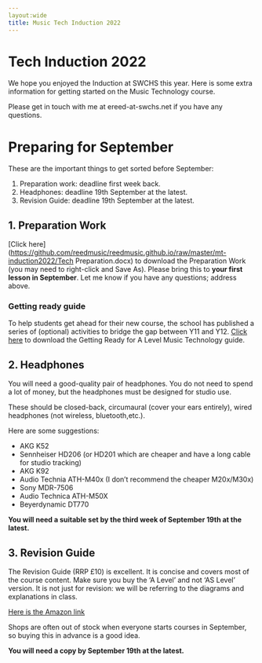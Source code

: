 ```yaml
---
layout:wide
title: Music Tech Induction 2022
---
```


# Tech Induction 2022

We hope you enjoyed the Induction at SWCHS this year. Here is some extra information for getting started on the Music Technology course.

Please get in touch with me at ereed-at-swchs.net if you have any questions.

# Preparing for September

These are the important things to get sorted before September:

1. Preparation work: deadline first week back.
1. Headphones: deadline 19th September at the latest.
1. Revision Guide: deadline 19th September at the latest.


## 1. Preparation Work

[Click here](https://github.com/reedmusic/reedmusic.github.io/raw/master/mt-induction2022/Tech Preparation.docx) to download the Preparation Work (you may need to right-click and Save As). Please bring this to **your first lesson in September**. Let me know if you have any questions; address above.

### Getting ready guide

To help students get ahead for their new course, the school has published a series of (optional) activities to bridge the gap between Y11 and Y12. [Click here](https://github.com/reedmusic/reedmusic.github.io/raw/master/mt-induction2022/Getting%20ready%20Mt%202022.docx) to download the Getting Ready for A Level Music Technology guide.

## 2. Headphones

You will need a good-quality pair of headphones. You do not need to spend a lot of money, but the headphones must be designed for studio use.

These should be closed-back, circumaural (cover your ears entirely), wired headphones (not wireless, bluetooth,etc.).

Here are some suggestions:

* AKG K52
* Sennheiser HD206 (or HD201 which are cheaper and have a long cable for studio tracking)
* AKG K92
* Audio Technia ATH-M40x (I don’t recommend the cheaper M20x/M30x)
* Sony MDR-7506
* Audio Technica ATH-M50X
* Beyerdynamic DT770

**You will need a suitable set by the third week of September 19th at the latest.**

## 3. Revision Guide

The Revision Guide (RRP £10) is excellent. It is concise and covers most of the course content. Make sure you buy the ‘A Level’ and not ‘AS Level’ version. It is not just for revision: we will be referring to the diagrams and explanations in class.

[Here is the Amazon link](https://www.amazon.co.uk/Edexcel-Level-Music-Technology-Revision/dp/1785586343)

Shops are often out of stock when everyone starts courses in September, so buying this in advance is a good idea.

**You will need a copy by September 19th at the latest.**